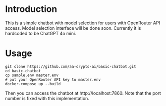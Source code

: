 # Introduction

This is a simple chatbot with model selection for users with OpenRouter API access. Model selection interface will be done soon. Currently it is hardcoded to be ChatGPT 4o mini.

# Usage

```
git clone https://github.com/aa-crypto-ai/basic-chatbot.git
cd basic-chatbot
cp sample.env master.env
# put your OpenRouter API key to master.env
docker-compose up --build
```

Then you can access the chatbot at http://localhost:7860. Note that the port number is fixed with this implementation.
